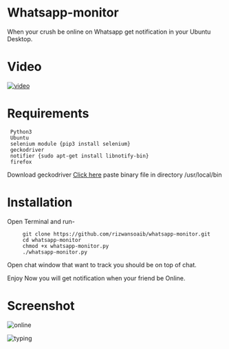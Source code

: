 # Whatsapp-monitor

When your crush be online on Whatsapp get notification in your Ubuntu Desktop.

# Video
   [![video](https://user-images.githubusercontent.com/29729380/59044166-4296d380-889b-11e9-9848-7f6b97d75f63.png)](https://www.youtube.com/watch?v=qFrtFRfi4Xk)


# Requirements

     Python3
     Ubuntu
     selenium module {pip3 install selenium}
     geckodriver
     notifier {sudo apt-get install libnotify-bin}
     firefox
     
     
Download geckodriver [Click here](https://github.com/mozilla/geckodriver/releases)
paste binary file in directory /usr/local/bin 


# Installation

 Open Terminal and run-


         git clone https://github.com/rizwansoaib/whatsapp-monitor.git
         cd whatsapp-monitor
         chmod +x whatsapp-monitor.py
         ./whatsapp-monitor.py


Open chat window that want to track you should be on top of chat.

Enjoy Now you will get notification when your friend be Online.
  

# Screenshot
   ![online](https://user-images.githubusercontent.com/29729380/59040056-96052380-8893-11e9-8ea4-318a2d0d2404.png)
  
   ![typing](https://user-images.githubusercontent.com/29729380/59040073-9d2c3180-8893-11e9-9260-81375c316437.png)
